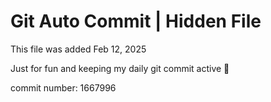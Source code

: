 # Git Auto Commit | Hidden File

This file was added Feb 12, 2025

Just for fun and keeping my daily git commit active 🤪

commit number: 1667996
